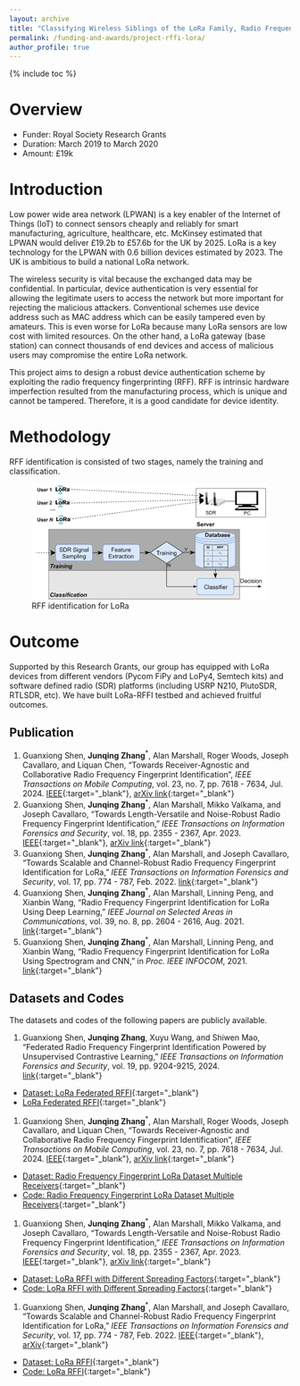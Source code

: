 ```yaml
---
layout: archive
title: "Classifying Wireless Siblings of the LoRa Family, Radio Frequency Fingerprint Identification using Deep Learning"
permalink: /funding-and-awards/project-rffi-lora/
author_profile: true
---
```

{% include toc %} 

# Overview
* Funder: Royal Society Research Grants
* Duration: March 2019 to March 2020
* Amount: £19k

# Introduction
Low power wide area network (LPWAN) is a key enabler of the Internet of Things (IoT) to connect sensors cheaply and reliably for smart manufacturing, agriculture, healthcare, etc. McKinsey estimated that LPWAN would deliver £19.2b to £57.6b for the UK by 2025. LoRa is a key technology for the LPWAN with 0.6 billion devices estimated by 2023. The UK is ambitious to build a national LoRa network. 

The wireless security is vital because the exchanged data may be confidential. In particular, device authentication is very essential for allowing the legitimate users to access the network but more important for rejecting the malicious attackers. Conventional schemes use device address such as MAC address which can be easily tampered even by amateurs. This is even worse for LoRa because many LoRa sensors are low cost with limited resources. On the other hand, a LoRa gateway (base station) can connect thousands of end devices and access of malicious users may compromise the entire LoRa network.

This project aims to design a robust device authentication scheme by exploiting the radio frequency fingerprinting (RFF). RFF is intrinsic hardware imperfection resulted from the manufacturing process, which is unique and cannot be tampered. Therefore, it is a good candidate for device identity.

# Methodology
RFF identification is consisted of two stages, namely the training and classification.
 
<figure>
  <img src="./rffi_lora.png" alt="RFFI for LoRa">
  <figcaption>RFF identification for LoRa </figcaption>
</figure>


# Outcome
Supported by this Research Grants, our group has equipped with LoRa devices from different vendors (Pycom FiPy and LoPy4, Semtech kits) and software defined radio (SDR) platforms (including USRP N210, PlutoSDR, RTLSDR, etc). We have built LoRa-RFFI testbed and achieved fruitful outcomes.

## Publication
1. Guanxiong Shen, **Junqing Zhang**<sup>*</sup>, Alan Marshall, Roger Woods, Joseph Cavallaro, and Liquan Chen, “Towards Receiver-Agnostic and Collaborative Radio Frequency Fingerprint Identification”, _IEEE Transactions on Mobile Computing_, vol. 23, no. 7, pp. 7618 - 7634, Jul. 2024. [IEEE](https://ieeexplore.ieee.org/document/10345732){:target="_blank"}, [arXiv link](https://arxiv.org/abs/2207.02999){:target="_blank"}
1. Guanxiong Shen, **Junqing Zhang**<sup>*</sup>, Alan Marshall, Mikko Valkama, and Joseph Cavallaro, “Towards Length-Versatile and Noise-Robust Radio Frequency Fingerprint Identification,” _IEEE Transactions on Information Forensics and Security_, vol. 18, pp. 2355 - 2367, Apr. 2023. [IEEE](https://ieeexplore.ieee.org/document/10100932){:target="_blank"}, [arXiv link](https://arxiv.org/abs/2207.03001){:target="_blank"}
1. Guanxiong Shen, **Junqing Zhang**<sup>*</sup>, Alan Marshall, and Joseph Cavallaro, “Towards Scalable and Channel-Robust Radio Frequency Fingerprint Identification for LoRa,” _IEEE Transactions on Information Forensics and Security_, vol. 17, pp. 774 - 787, Feb. 2022. [link](https://ieeexplore.ieee.org/abstract/document/9715147){:target="_blank"}
1. Guanxiong Shen, **Junqing Zhang**<sup>*</sup>, Alan Marshall, Linning Peng, and Xianbin Wang, “Radio Frequency Fingerprint Identification for LoRa Using Deep Learning,” _IEEE Journal on Selected Areas in Communications_, vol. 39, no. 8, pp. 2604 - 2616, Aug. 2021. [link](https://ieeexplore.ieee.org/document/9448147){:target="_blank"}
1. Guanxiong Shen, **Junqing Zhang**<sup>*</sup>, Alan Marshall, Linning Peng, and Xianbin Wang, “Radio Frequency Fingerprint Identification for LoRa Using Spectrogram and CNN,” in _Proc. IEEE INFOCOM_, 2021. [link](https://arxiv.org/abs/2101.01668){:target="_blank"}


## Datasets and Codes
The datasets and codes of the following papers are publicly available.

1. Guanxiong Shen, **Junqing Zhang**, Xuyu Wang, and Shiwen Mao, “Federated Radio Frequency Fingerprint Identification Powered by Unsupervised Contrastive Learning,” _IEEE Transactions on Information Forensics and Security_, vol. 19, pp. 9204-9215, 2024. [link](https://ieeexplore.ieee.org/document/10697226){:target="_blank"}
* [Dataset: LoRa Federated RFFI](https://ieee-dataport.org/documents/lorafederatedrffidataset){:target="_blank"}
* [LoRa Federated RFFI](https://github.com/gxhen/federatedRFFI){:target="_blank"}

1. Guanxiong Shen, **Junqing Zhang**<sup>*</sup>, Alan Marshall, Roger Woods, Joseph Cavallaro, and Liquan Chen, “Towards Receiver-Agnostic and Collaborative Radio Frequency Fingerprint Identification”, _IEEE Transactions on Mobile Computing_, vol. 23, no. 7, pp. 7618 - 7634, Jul. 2024. [IEEE](https://ieeexplore.ieee.org/document/10345732){:target="_blank"}, [arXiv link](https://arxiv.org/abs/2207.02999){:target="_blank"}
* [Dataset: Radio Frequency Fingerprint LoRa Dataset Multiple Receivers](https://ieee-dataport.org/documents/radio-frequency-fingerprint-lora-dataset-multiple-receivers){:target="_blank"}
* [Code: Radio Frequency Fingerprint LoRa Dataset Multiple Receivers](https://github.com/gxhen/receiverAgnosticRFFI){:target="_blank"}

1. Guanxiong Shen, **Junqing Zhang**<sup>*</sup>, Alan Marshall, Mikko Valkama, and Joseph Cavallaro, “Towards Length-Versatile and Noise-Robust Radio Frequency Fingerprint Identification,” _IEEE Transactions on Information Forensics and Security_, vol. 18, pp. 2355 - 2367, Apr. 2023. [IEEE](https://ieeexplore.ieee.org/document/10100932){:target="_blank"}, [arXiv link](https://arxiv.org/abs/2207.03001){:target="_blank"}
* [Dataset: LoRa RFFI with Different Spreading Factors](https://ieee-dataport.org/documents/lorarffidatasetdifferentspreadingfactors){:target="_blank"}
* [Code: LoRa RFFI with Different Spreading Factors](https://github.com/gxhen/lengthVersatileRFFI){:target="_blank"}


1. Guanxiong Shen, **Junqing Zhang**<sup>*</sup>, Alan Marshall, and Joseph Cavallaro, “Towards Scalable and Channel-Robust Radio Frequency Fingerprint Identification for LoRa,” _IEEE Transactions on Information Forensics and Security_, vol. 17, pp. 774 - 787, Feb. 2022. [IEEE](https://ieeexplore.ieee.org/abstract/document/9715147){:target="_blank"}, [arXiv](https://arxiv.org/abs/2107.02867){:target="_blank"}
* [Dataset: LoRa RFFI](https://ieee-dataport.org/open-access/lorarffidataset){:target="_blank"}
* [Code: LoRa RFFI](https://github.com/gxhen/LoRa_RFFI){:target="_blank"}


